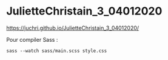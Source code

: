 # JulietteChristain_3_04012020

https://juchri.github.io/JulietteChristain_3_04012020/

Pour compiler Sass : 

```
sass --watch sass/main.scss style.css
```